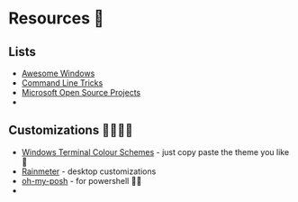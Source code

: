 # Resources 🛒

## Lists

* [Awesome Windows](https://github.com/Awesome-Windows/Awesome)
* [Command Line Tricks](https://github.com/Awesome-Windows/awesome-windows-command-line)
* [Microsoft Open Source Projects](https://opensource.microsoft.com/)
* 

## Customizations 👩‍🎨👨‍🎨

* [Windows Terminal Colour Schemes](https://windowsterminalthemes.dev/) - just copy paste the theme you like 🎨
* [Rainmeter](https://www.rainmeter.net/) - desktop customizations
* [oh-my-posh](https://github.com/JanDeDobbeleer/oh-my-posh) - for powershell 🐱‍💻
* 